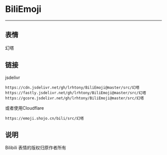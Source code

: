 # BiliEmoji
---
## 表情
幻塔
## 链接
jsdelivr
```
https://cdn.jsdelivr.net/gh/lrhtony/BiliEmoji@master/src/幻塔
https://fastly.jsdelivr.net/gh/lrhtony/BiliEmoji@master/src/幻塔
https://gcore.jsdelivr.net/gh/lrhtony/BiliEmoji@master/src/幻塔
```
或者使用Cloudflare
```
https://emoji.shojo.cn/bili/src/幻塔
```
## 说明
Bilibili 表情的版权归原作者所有
